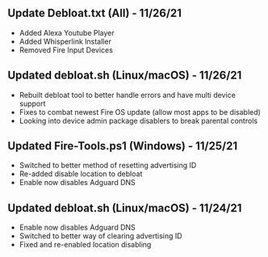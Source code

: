 ## Update Debloat.txt (All) - 11/26/21
- Added Alexa Youtube Player
- Added Whisperlink Installer
- Removed Fire Input Devices

## Updated debloat.sh (Linux/macOS) - 11/26/21
- Rebuilt debloat tool to better handle errors and have multi device support
- Fixes to combat newest Fire OS update (allow most apps to be disabled)
- Looking into device admin package disablers to break parental controls

## Updated Fire-Tools.ps1 (Windows) - 11/25/21
- Switched to better method of resetting advertising ID
- Re-added disable location to debloat
- Enable now disables Adguard DNS

## Updated debloat.sh (Linux/macOS) - 11/24/21
- Enable now disables Adguard DNS
- Switched to better way of clearing advertising ID
- Fixed and re-enabled location disabling
